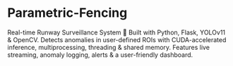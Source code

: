 # Parametric-Fencing
Real-time Runway Surveillance System 🚀 Built with Python, Flask, YOLOv11 &amp; OpenCV. Detects anomalies in user-defined ROIs with CUDA-accelerated inference, multiprocessing, threading &amp; shared memory. Features live streaming, anomaly logging, alerts &amp; a user-friendly dashboard.
